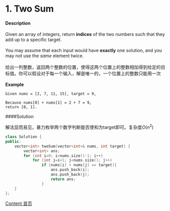 # 1. Two Sum
#### Description

Given an array of integers, return **indices** of the two numbers such that they add up to a specific target.<br><br>You may assume that each input would have **exactly** one solution, and you may not use the *same* element twice.<br><br>给出一列整数，返回两个整数的位置，使得这两个位置上的整数相加得到给定的目标值。你可以假设对于每一个输入，解是唯一的，一个位置上的整数只能用一次<br><br>**Example**


```
Given nums = [2, 7, 11, 15], target = 9,

Because nums[0] + nums[1] = 2 + 7 = 9,
return [0, 1].
```



####Solution

解法显而易见，暴力枚举两个数字判断能否使和为target即可。复杂度$O(n^2)$

```c++
class Solution {
public:
    vector<int> twoSum(vector<int>& nums, int target) {
        vector<int> ans;
        for (int i=0; i<nums.size()-1; i++)
            for (int j=i+1; j<nums.size(); j++)
                if (nums[i] + nums[j] == target){
                    ans.push_back(i);
                    ans.push_back(j);
                    return ans;
                }
    }
};
```



[Content   首页](../README.md)

